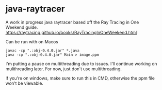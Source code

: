 # java-raytracer
A work in progress java raytracer based off the Ray Tracing in One Weekend guide.
https://raytracing.github.io/books/RayTracingInOneWeekend.html

Can be run with on Macos
```
javac -cp ".:obj-0.4.0.jar" *.java
java -cp ".:obj-0.4.0.jar" Main > image.ppm
```
I'm putting a pause on multithreading due to issues. I'll continue working on mulithreading later.
For now, just don't use multithreading.

If you're on windows, make sure to run this in CMD, otherwise the ppm file won't be viewable.
